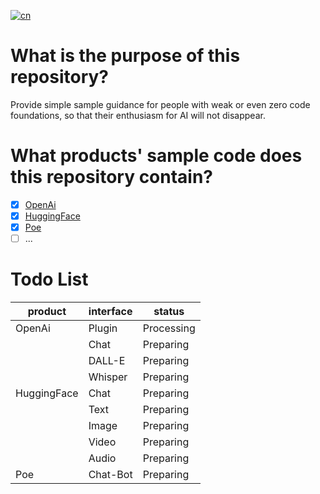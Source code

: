 [![cn](https://img.shields.io/badge/lang-cn-red.svg)](https://github.com/kulee-ai/ai-sample/blob/master/README.cn.md)
# What is the purpose of this repository?
Provide simple sample guidance for people with weak or even zero code foundations, so that their enthusiasm for AI will not disappear.

# What products' sample code does this repository contain?

- [x]  [OpenAi](https://github.com/openai)
- [x]  [HuggingFace](https://github.com/huggingface)
- [x]  [Poe](https://github.com/poe-platform)
- [ ]  ...
# Todo List
| product     | interface | status     |
|-------------|-----------|------------|
| OpenAi      | Plugin    | Processing |
|             | Chat      | Preparing  |
|             | DALL-E    | Preparing  |
|             | Whisper   | Preparing  |
| HuggingFace | Chat      | Preparing  |
|             | Text      | Preparing  |
|             | Image     | Preparing  |
|             | Video     | Preparing  |
|             | Audio     | Preparing  |
| Poe         | Chat-Bot  | Preparing  |

